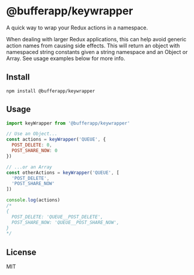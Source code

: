 # @bufferapp/keywrapper

A quick way to wrap your Redux actions in a namespace.

When dealing with larger Redux applications, this can help avoid generic
action names from causing side effects. This will return an object with
namespaced string constants given a string namespace and an Object or Array.
See usage examples below for more info.

## Install

```
npm install @bufferapp/keywrapper
```

## Usage

```js
import keyWrapper from '@bufferapp/keywrapper'

// Use an Object...
const actions = keyWrapper('QUEUE', {
  POST_DELETE: 0,
  POST_SHARE_NOW: 0
})

// ...or an Array
const otherActions = keyWrapper('QUEUE', [
  'POST_DELETE',
  'POST_SHARE_NOW'
])

console.log(actions)
/*
{
  POST_DELETE: 'QUEUE__POST_DELETE',
  POST_SHARE_NOW: 'QUEUE__POST_SHARE_NOW',
}
*/

```

## License

MIT
